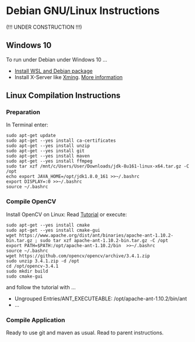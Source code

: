 # Debian GNU/Linux Instructions
(!!! UNDER CONSTRUCTION !!!)

## Windows 10
To run under Debian under Windows 10 ...
* [Install WSL and Debian package](https://www.microsoft.com/de-de/store/p/debian-gnu-linux/9msvkqc78pk6?rtc=1) 
* Install X-Server like [Xming](http://www.straightrunning.com/XmingNotes/). [More information](https://virtualizationreview.com/articles/2017/02/08/graphical-programs-on-windows-subsystem-on-linux.aspx)


## Linux Compilation Instructions
### Preparation
In Terminal enter:
```
sudo apt-get update
sudo apt-get --yes install ca-certificates
sudo apt-get --yes install unzip
sudo apt-get --yes install git
sudo apt-get --yes install maven
sudo apt-get --yes install ffmpeg
sudo tar xzf /mnt/c/Users/User/Downloads/jdk-8u161-linux-x64.tar.gz -C /opt
echo export JAVA_HOME=/opt/jdk1.8.0_161 >>~/.bashrc
export DISPLAY=:0 >>~/.bashrc
source ~/.bashrc
```

### Compile OpenCV
Install OpenCV on Linux: Read [Tutorial](http://opencv-java-tutorials.readthedocs.io/en/latest/01-installing-opencv-for-java.html) or execute:
```
sudo apt-get --yes install cmake
sudo apt-get --yes install cmake-gui
wget https://www.apache.org/dist/ant/binaries/apache-ant-1.10.2-bin.tar.gz ; sudo tar xzf apache-ant-1.10.2-bin.tar.gz -C /opt
export PATH=$PATH:/opt/apache-ant-1.10.2/bin  >>~/.bashrc
source ~/.bashrc
wget https://github.com/opencv/opencv/archive/3.4.1.zip
sudo unzip 3.4.1.zip -d /opt
cd /opt/opencv-3.4.1
sudo mkdir build
sudo cmake-gui
```
and follow the tutorial with ...

* Ungrouped Entries/ANT_EXECUTEABLE: /opt/apache-ant-1.10.2/bin/ant
* ...

### Compile Application

Ready to use git and maven as usual. Read to parent instructions.

